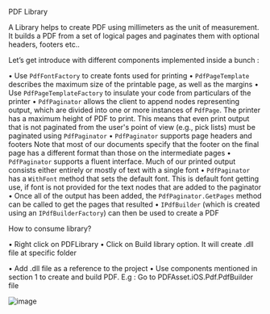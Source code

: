 PDF Library

A Library helps to create PDF using millimeters as the unit of measurement. It builds a PDF from a set of logical pages and paginates them with optional headers, footers etc.. 

Let’s get introduce with different components implemented inside a bunch :

•	Use `PdfFontFactory` to create fonts used for printing
•	`PdfPageTemplate` describes the maximum size of the printable page, as well as the margins
•	Use `PdfPageTemplateFactory` to insulate your code from particulars of the printer
•	`PdfPaginator` allows the client to append nodes representing output, which are divided into one or more instances of `PdfPage`. The printer has a maximum height of PDF to print. This means that even print output that is not paginated from the user's point of view (e.g., pick lists) must be paginated using `PdfPaginator`
•	`PdfPaginator` supports page headers and footers
Note that most of our documents specify that the footer on the final page has a different format than those on the intermediate pages
•	`PdfPaginator` supports a fluent interface. Much of our printed output consists either entirely or mostly of text with a single font
•	`PdfPaginator` has a `WithFont` method that sets the default font. This is default font getting use, if font is not provided for the text nodes that are added to the paginator
•	Once all of the output has been added, the `PdfPaginator.GetPages` method can be called to get the pages that resulted
•	`IPdfBuilder` (which is created using an `IPdfBuilderFactory`) can then be used to create a PDF

How to consume library?

•	Right click on PDFLibrary 
•	Click on Build library option. It will create .dll file at specific folder
 

•	Add .dll file as a reference to the project
•	Use components mentioned in section 1 to create and build PDF. E.g : Go to PDFAsset.iOS.Pdf.PdfBuilder file


![image](https://user-images.githubusercontent.com/94822442/211797143-ef02feef-6040-49cd-bc52-30d195a66cc6.png)
